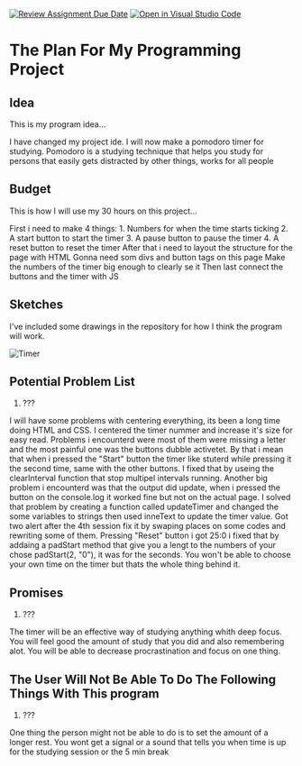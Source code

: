 [![Review Assignment Due Date](https://classroom.github.com/assets/deadline-readme-button-24ddc0f5d75046c5622901739e7c5dd533143b0c8e959d652212380cedb1ea36.svg)](https://classroom.github.com/a/i6ROcniI)
[![Open in Visual Studio Code](https://classroom.github.com/assets/open-in-vscode-718a45dd9cf7e7f842a935f5ebbe5719a5e09af4491e668f4dbf3b35d5cca122.svg)](https://classroom.github.com/online_ide?assignment_repo_id=12635660&assignment_repo_type=AssignmentRepo)
# The Plan For My Programming Project

<!-- USE THIS TEMPLATE TO PLAN YOUR PROJECT - REMEMBER TO "COMMIT" YOUR CHANGES TO THIS FILE! FEEL FREE TO CHANGE ANYTHING OR ADD ANY SECTIONS THAT YOU NEED TO HELP YOU TO PLAN THE PROJECT -->

<!-- INSTRUCTIONS: https://vuxcode.netlify.app/new/pr1/lessons/major-project-brief/ -->

## Idea

This is my program idea...

I have changed my project ide. I will now make a pomodoro timer for studying. Pomodoro is a studying technique that helps you study for persons that easily gets distracted by other things, works for all people

## Budget

This is how I will use my 30 hours on this project...

<!-- TRY TO BREAK YOUR IDEA DOWN INTO SMALLER PARTS AND GUESS HOW MUCH TIME EACH STEP WILL TAKE -->
First i need to make 4 things:
    1. Numbers for when the time starts ticking
    2. A start button to start the timer
    3. A pause button to pause the timer
    4. A reset button to reset the timer
After that i need to layout the structure for the page with HTML
Gonna need som divs and button tags on this page
Make the numbers of the timer big enough to clearly se it
Then last connect the buttons and the timer with JS
## Sketches

I've included some drawings in the repository for how I think the program will work.

![Timer](https://github.com/vuxcode/pr1-plan-PllanaEgzon/assets/104859080/fd16f59a-1e34-463a-96bb-b1ef7f91c01a)


## Potential Problem List

1. ???

<!-- WRITE A LIST OF PROBLEMS THAT YOU THINK YOU WILL HAVE TO TRY AND SOLVE DURING THE PROJECT -->
I will have some problems with centering everything, its been a long time doing HTML and CSS.
I centered the timer nummer and increase it's size for easy read.
Problems i encounterd were most of them were missing a letter and the most painful one was the buttons dubble activetet.
By that i mean that when i pressed the "Start" button the timer like stuterd while pressing it the second time, same with the other buttons.
I fixed that by useing the clearInterval function that stop multipel intervals running.
Another big problem i encounterd was that the output did update, when i pressed the button on the console.log it worked fine but not on the actual page.
I solved that problem by creating a function called updateTimer and changed the some variables to strings then used inneText to update the timer value.
Got two alert after the 4th session fix it by swaping places on some codes and rewriting some of them.
Pressing "Reset" button i got 25:0 i fixed that by addaing a padStart method that give you a lengt to the numbers of your chose padStart(2, "0"), it was for the seconds.
You won't be able to choose your own time on the timer but thats the whole thing behind it.


## Promises

1. ???

<!-- WRITE A LIST OF PROMISES FOR WHAT THE USER WILL BE ABLE TO DO IN THE PROGRAM; BE OPEN AND HONEST! WHAT DO YOU THINK YOU CAN DO BEFORE THE DEADLINE -->
The timer will be an effective way of studying anything whith deep focus. You will feel good the amount of study that you did and also remembering alot.
You will be able to decrease procrastination and focus on one thing.
## The User Will Not Be Able To Do The Following Things With This program

1. ???

<!-- MAKE SUGGESTIONS FOR WHAT THE PROGRAM WILL NOT BE ABLE TO DO. WHAT MIGHT A USER EXPECT TO DO WITH YOUR PROGRAM THAT YOU DON'T THINK WILL BE POSSIBLE TO DO BEFORE THE DEADLINE. WRITE A CLEAR LIST OF THINGS -->
One thing the person might not be able to do is to set the amount of a longer rest.
You wont get a signal or a sound that tells you when time is up for the studying session or the 5 min break

